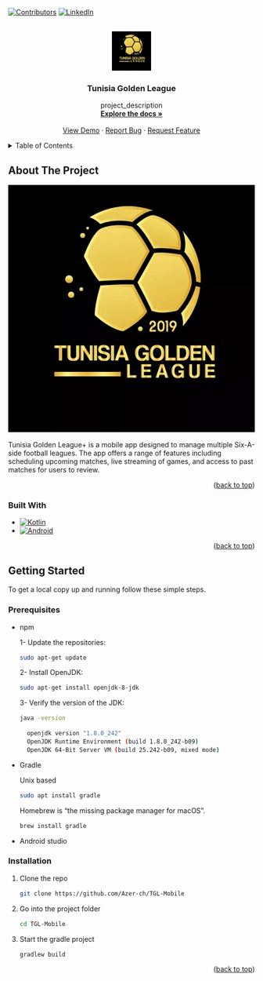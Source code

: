 <a name="readme-top"></a>
[![Contributors][contributors-shield]][contributors-url]
[![LinkedIn][linkedin-shield]][linkedin-url]

<!-- PROJECT LOGO -->
<br />
<div align="center">
  <a href="https://github.com/Azer-ch/TGL-Mobile">
    <img src="images/logo.jpeg" alt="Logo" width="80" height="80">
  </a>

<h3 align="center">Tunisia Golden League</h3>

  <p align="center">
    project_description
    <br />
    <a href="https://github.com/Azer-ch/TGL-Mobile"><strong>Explore the docs »</strong></a>
    <br />
    <br />
    <a href="https://drive.google.com/file/d/1CogcM3tHrBxaE8t_bOrzYz_jr4M-1Lb2/view?usp=sharing">View Demo</a>
    ·
    <a href="https://github.com/Azer-ch/TGL-Mobile/issues">Report Bug</a>
    ·
    <a href="https://github.com/Azer-ch/TGL-Mobile">Request Feature</a>
  </p>
</div>

<!-- TABLE OF CONTENTS -->
<details>
  <summary>Table of Contents</summary>
  <ol>
    <li>
      <a href="#about-the-project">About The Project</a>
      <ul>
        <li><a href="#built-with">Built With</a></li>
      </ul>
    </li>
    <li>
      <a href="#getting-started">Getting Started</a>
      <ul>
        <li><a href="#prerequisites">Prerequisites</a></li>
        <li><a href="#installation">Installation</a></li>
      </ul>
    </li>
  </ol>
</details>

<!-- ABOUT THE PROJECT -->

## About The Project

[![Product Name Screen Shot][product-screenshot]](https://example.com)

Tunisia Golden League+ is a mobile app designed to manage multiple Six-A-side football leagues. The app offers a range of features including scheduling upcoming matches, live streaming of games, and access to past matches for users to review.

<p align="right">(<a href="#readme-top">back to top</a>)</p>

### Built With

- [![Kotlin][Kotlin]][Kotlin-url]
- [![Android][Android-studio]][Android-studio-url]

<p align="right">(<a href="#readme-top">back to top</a>)</p>

<!-- GETTING STARTED -->

## Getting Started

To get a local copy up and running follow these simple steps.

### Prerequisites

- npm

  1- Update the repositories:

  ```sh
  sudo apt-get update
  ```

  2- Install OpenJDK:

  ```sh
  sudo apt-get install openjdk-8-jdk
  ```

  3- Verify the version of the JDK:

  ```sh
  java -version
  ```

  ```sh
    openjdk version "1.8.0_242"
    OpenJDK Runtime Environment (build 1.8.0_242-b09)
    OpenJDK 64-Bit Server VM (build 25.242-b09, mixed mode)
  ```

- Gradle

    Unix based
  ```sh
  sudo apt install gradle
  ```

  Homebrew is “the missing package manager for macOS”.

  ```sh
  brew install gradle
  ```
- Android studio

### Installation

1. Clone the repo
   ```sh
   git clone https://github.com/Azer-ch/TGL-Mobile
   ```
2. Go into the project folder
    ```sh
    cd TGL-Mobile
    ```
3. Start the gradle project
    ```
    gradlew build
    ```
<p align="right">(<a href="#readme-top">back to top</a>)</p>

[linkedin-shield]: https://img.shields.io/badge/-LinkedIn-black.svg?style=for-the-badge&logo=linkedin&colorB=555
[linkedin-url]: https://www.linkedin.com/in/chazer/
[contributors-shield]: https://img.shields.io/github/contributors/Azer-ch/TGL-Mobile.svg?style=for-the-badge
[contributors-url]: https://github.com/Azer-ch/TGL-Mobile/graphs/contributors
[product-screenshot]: images/logo.jpeg
[Kotlin-url]: https://kotlinlang.org/images/kotlin.svg
[Kotlin]: https://img.shields.io/badge/Kotlin-0095D5?&style=for-the-badge&logo=kotlin&logoColor=white
[Android-studio-url]: https://developer.android.com/studio
[Android-studio]: https://img.shields.io/badge/Android_Studio-3DDC84?style=for-the-badge&logo=android-studio&logoColor=white
